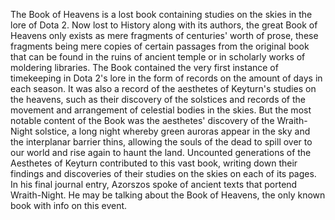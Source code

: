 The Book of Heavens is a lost book containing studies on the skies in the lore of Dota 2.
Now lost to History along with its authors, the great Book of Heavens only exists as mere fragments of centuries' worth of prose, these fragments being mere copies of certain passages from the original book that can be found in the ruins of ancient temple or in scholarly works of moldering libraries.
The Book contained the very first instance of timekeeping in Dota 2's lore in the form of records on the amount of days in each season. It was also a record of the aesthetes of Keyturn's studies on the heavens, such as their discovery of the solstices and records of the movement and arrangement of celestial bodies in the skies. But the most notable content of the Book was the aesthetes' discovery of the Wraith-Night solstice, a long night whereby green auroras appear in the sky and the interplanar barrier thins, allowing the souls of the dead to spill over to our world and rise again to haunt the land.
Uncounted generations of the Aesthetes of Keyturn contributed to this vast book, writing down their findings and discoveries of their studies on the skies on each of its pages.
In his final journal entry, Azorszos spoke of ancient texts that portend Wraith-Night. He may be talking about the Book of Heavens, the only known book with info on this event.

